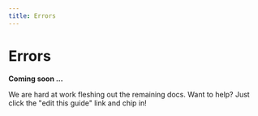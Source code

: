 ```yaml
---
title: Errors
---
```


# Errors

**Coming soon ...**

We are hard at work fleshing out the remaining docs. Want to help? Just click
the "edit this guide" link and chip in!
